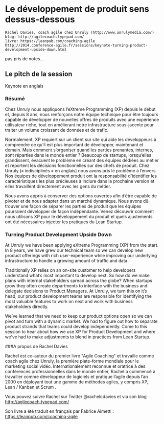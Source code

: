 # Le développement de produit sens dessus-dessous
    Rachel Davies, coach agile chez Unruly (http://www.unrulymedia.com/)
    blog: http://agilecoach.typepad.com/
    livre: https://leanpub.com/coaching-agile
    http://2014.conference-agile.fr/sessions/keynote-turning-product-development-upside-down.html

pas pris de notes...

## Le pitch de la session

Keynote en anglais

### Résumé
Chez Unruly nous appliquons l’eXtreme Programming (XP) depuis le début et, depuis 8 ans, nous renforçons notre équipe technique pour être toujours capable de développer de nouvelles offres de produits avec une expérience utilisateur riche, tout en améliorant notre infrastructure sous-jacente pour traiter un volume croissant de données et de trafic.

Normalement, XP requiert sur un client sur ​​site qui aide les développeurs à comprendre ce qu’il est plus important de développer, maintenant et demain. Mais comment s’organiser quand les parties prenantes, internes, sont réparties dans le monde entier ? Beaucoup de startups, lorsqu’elles grandissent, évacuent le problème en créant des équipes dédiées au métier et reportent les décisions fonctionnelles sur des chefs de produit. Chez Unruly (« indisciplinés » en anglais) nous avons pris le problème à l’envers. Nos équipes de développement produit ont la responsabilité d'identifier les caractéristiques les plus précieuses à inclure dans la prochaine version et elles travaillent directement avec les gens du métier.

Nous avons appris à conserver des options ouvertes afin d’être capable de pivoter et de nous adapter dans un marché dynamique. Nous avons dû trouver une façon de séparer les parties de produit que les équipes pourraient développer de façon indépendante. Venez découvrir comment nous utilisons XP pour le développement du produit et quels ajustements ont été nécessaires injecter les pratiques du Lean Startup.


### Turning Product Development Upside Down

At Unruly we have been applying eXtreme Programming (XP) from the start. In 8 years, we have grew our technical team so we can develop new product offerings with rich user-experience while improving our underlying infrastructure to handle a growing amount of traffic and data.

Traditionally XP relies on an on-site customer to help developers understand what’s most important to develop next. So how do we make plans with internal stakeholders spread across the globe? When startups grow they often create departments to interface with the business and delegate decisions to Product Managers. At Unruly, we turn this on it’s head, our product development teams are responsible for identifying the most valuable features to work on next and work with business stakeholders directly.

We’ve learned that we need to keep our product options open so we can pivot and turn with a dynamic market. We had to figure out how to separate product strands that teams could develop independently. Come to this session to hear about how we use XP for Product Development and where we've had to make adjustments to blend in practices from Lean Startup.

###A propos de Rachel Davies

Rachel est co-auteur du premier livre "Agile Coaching" et travaille comme coach agile chez Unruly, la première plate-forme mondiale pour le marketing social vidéo. Internationalement reconnue et oratrice à des conférences professionnelles dans le monde entier, Rachel a commencé à travailler comme développeur de logiciels et pratique l’agile depuis l’an 2000 en déployant tout une gamme de méthodes agiles, y compris XP, Lean / Kanban et Scrum .

Vous pouvez suivre Rachel sur Twitter @rachelcdavies et via son blog http://agilecoach.typepad.com/

Son livre a été traduit en français par Fabrice Aimetti : https://leanpub.com/coaching-agile
